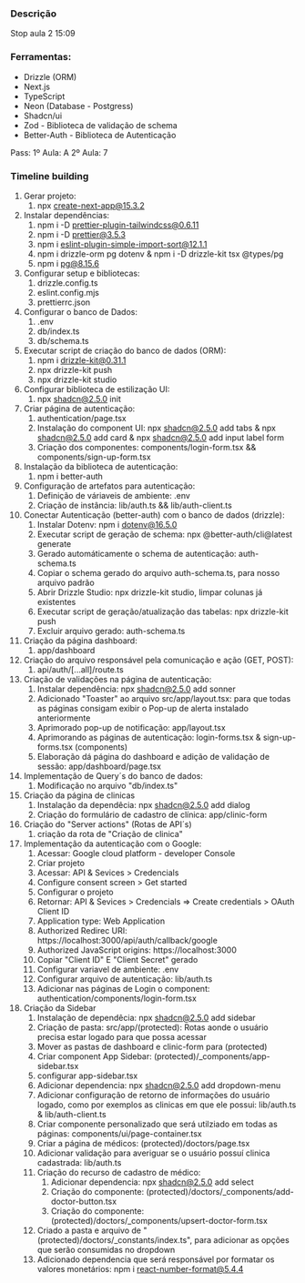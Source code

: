 ### Descrição

Stop aula 2 15:09

### Ferramentas:

- Drizzle (ORM)
- Next.js
- TypeScript
- Neon (Database - Postgress)
- Shadcn/ui
- Zod - Biblioteca de validação de schema
- Better-Auth - Biblioteca de Autenticação

Pass:
1º Aula: A
2º Aula: 7

### Timeline building

1. Gerar projeto:
   1. npx create-next-app@15.3.2
2. Instalar dependências:
   1. npm i -D prettier-plugin-tailwindcss@0.6.11
   2. npm i -D prettier@3.5.3
   3. npm i eslint-plugin-simple-import-sort@12.1.1
   4. npm i drizzle-orm pg dotenv & npm i -D drizzle-kit tsx @types/pg
   5. npm i pg@8.15.6
3. Configurar setup e bibliotecas:
   1. drizzle.config.ts
   2. eslint.config.mjs
   3. prettierrc.json
4. Configurar o banco de Dados:
   1. .env
   2. db/index.ts
   3. db/schema.ts
5. Executar script de criação do banco de dados (ORM):
   1. npm i drizzle-kit@0.31.1
   2. npx drizzle-kit push
   3. npx drizzle-kit studio
6. Configurar biblioteca de estilização UI:
   1. npx shadcn@2.5.0 init
7. Criar página de autenticação:
   1. authentication/page.tsx
   2. Instalação do component UI: npx shadcn@2.5.0 add tabs & npx shadcn@2.5.0 add card & npx shadcn@2.5.0 add input label form
   3. Criação dos componentes: components/login-form.tsx && components/sign-up-form.tsx
8. Instalação da biblioteca de autenticação:
   1. npm i better-auth
9. Configuração de artefatos para autenticação:
   1. Definição de váriaveis de ambiente: .env
   2. Criação de instância: lib/auth.ts && lib/auth-client.ts
10. Conectar Autenticação (better-auth) com o banco de dados (drizzle):
    1. Instalar Dotenv: npm i dotenv@16.5.0
    2. Executar script de geração de schema: npx @better-auth/cli@latest generate
    3. Gerado automáticamente o schema de autenticação: auth-schema.ts
    4. Copiar o schema gerado do arquivo auth-schema.ts, para nosso arquivo padrão
    5. Abrir Drizzle Studio: npx drizzle-kit studio, limpar colunas já existentes
    6. Executar script de geração/atualização das tabelas: npx drizzle-kit push
    7. Excluir arquivo gerado: auth-schema.ts
11. Criação da página dashboard:
    1. app/dashboard
12. Criação do arquivo responsável pela comunicação e ação (GET, POST):
    1. api/auth/[...all]/route.ts
13. Criação de validações na página de autenticação:
    1. Instalar dependência: npx shadcn@2.5.0 add sonner
    2. Adicionado "Toaster" ao arquivo src/app/layout.tsx: para que todas as páginas consigam exibir o Pop-up de alerta instalado anteriormente
    3. Aprimorado pop-up de notificação: app/layout.tsx
    4. Aprimorando as páginas de autenticação: login-forms.tsx & sign-up-forms.tsx (components)
    5. Elaboração dá página do dashboard e adição de validação de sessão: app/dashboard/page.tsx
14. Implementação de Query´s do banco de dados:
    1. Modificação no arquivo "db/index.ts"
15. Criação da página de clinicas
    1. Instalação da dependêcia: npx shadcn@2.5.0 add dialog
    2. Criação do formulário de cadastro de clínica: app/clinic-form
16. Criação do "Server actions" (Rotas de API´s)
    1. criação da rota de "Criação de clinica"
17. Implementação da autenticação com o Google:
    1. Acessar: Google cloud platform - developer Console
    2. Criar projeto
    3. Acessar: API & Sevices > Credencials
    4. Configure consent screen > Get started
    5. Configurar o projeto
    6. Retornar: API & Sevices > Credencials => Create credentials > OAuth Client ID
    7. Application type: Web Application
    8. Authorized Redirec URI: https://localhost:3000/api/auth/callback/google
    9. Authorized JavaScript origins: https://localhost:3000
    10. Copiar "Client ID" E "Client Secret" gerado
    11. Configurar variavel de ambiente: .env
    12. Configurar arquivo de autenticação: lib/auth.ts
    13. Adicionar nas páginas de Login o component: authentication/components/login-form.tsx
18. Criação da Sidebar
    1. Instalação de dependêcia: npx shadcn@2.5.0 add sidebar
    2. Criação de pasta: src/app/(protected): Rotas aonde o usuário precisa estar logado para que possa acessar
    3. Mover as pastas de dashboard e clinic-form para (protected)
    4. Criar component App Sidebar: (protected)/\_components/app-sidebar.tsx
    5. configurar app-sidebar.tsx
    6. Adicionar dependencia: npx shadcn@2.5.0 add dropdown-menu
    7. Adicionar configuração de retorno de informações do usuário logado, como por exemplos as clinicas em que ele possui: lib/auth.ts & lib/auth-client.ts
    8. Criar componente personalizado que será utilziado em todas as páginas: components/ui/page-container.tsx
    9. Criar a página de médicos: (protected)/doctors/page.tsx
    10. Adicionar validação para averiguar se o usuário possuí clinica cadastrada: lib/auth.ts
    11. Criação do recurso de cadastro de médico:
        1. Adicionar dependencia: npx shadcn@2.5.0 add select
        2. Criação do componente: (protected)/doctors/\_components/add-doctor-button.tsx
        3. Criação do componente: (protected)/doctors/\_components/upsert-doctor-form.tsx
    12. Criado a pasta e arquivo de "(protected)/doctors/\_constants/index.ts", para adicionar as opções que serão consumidas no dropdown
    13. Adicionado dependencia que será responsável por formatar os valores monetários: npm i react-number-format@5.4.4
